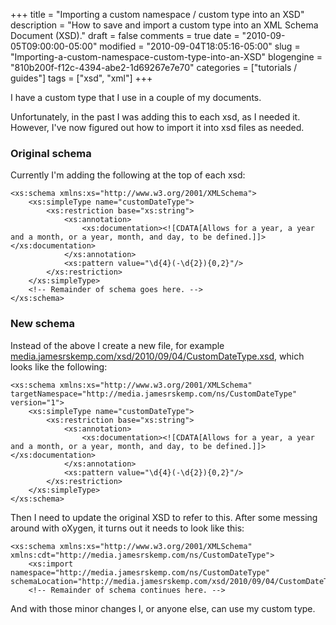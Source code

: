 +++
title = "Importing a custom namespace / custom type into an XSD"
description = "How to save and import a custom type into an XML Schema Document (XSD)."
draft = false
comments = true
date = "2010-09-05T09:00:00-05:00"
modified = "2010-09-04T18:05:16-05:00"
slug = "Importing-a-custom-namespace-custom-type-into-an-XSD"
blogengine = "810b200f-f12c-4394-abe2-1d69267e7e70"
categories = ["tutorials / guides"]
tags = ["xsd", "xml"]
+++

<p>I have a custom type that I use in a couple of my documents.</p>
<p>Unfortunately, in the past I was adding this to each xsd, as I needed it. However, I've now figured out how to import it into xsd files as needed.</p>
<h3>Original schema</h3>
<p>Currently I'm adding the following at the top of each xsd:</p>
<pre class="code"><code class="xml">&lt;xs:schema xmlns:xs="http://www.w3.org/2001/XMLSchema"&gt;
	&lt;xs:simpleType name="customDateType"&gt;
		&lt;xs:restriction base="xs:string"&gt;
			&lt;xs:annotation&gt;
				&lt;xs:documentation&gt;&lt;![CDATA[Allows for a year, a year and a month, or a year, month, and day, to be defined.]]&gt;&lt;/xs:documentation&gt;
			&lt;/xs:annotation&gt;
			&lt;xs:pattern value="\d{4}(-\d{2}){0,2}"/&gt;
		&lt;/xs:restriction&gt;
	&lt;/xs:simpleType&gt;
	&lt;!-- Remainder of schema goes here. --&gt;
&lt;/xs:schema&gt;</code></pre>
<h3>New schema</h3>
<p>Instead of the above I create a new file, for example <a href="http://media.jamesrskemp.com/xsd/2010/09/04/CustomDateType.xsd">media.jamesrskemp.com/xsd/2010/09/04/CustomDateType.xsd</a>, which looks like the following:</p>
<pre class="code"><code class="xml">&lt;xs:schema xmlns:xs="http://www.w3.org/2001/XMLSchema" targetNamespace="http://media.jamesrskemp.com/ns/CustomDateType" version="1"&gt;
	&lt;xs:simpleType name="customDateType"&gt;
		&lt;xs:restriction base="xs:string"&gt;
			&lt;xs:annotation&gt;
				&lt;xs:documentation&gt;&lt;![CDATA[Allows for a year, a year and a month, or a year, month, and day, to be defined.]]&gt;&lt;/xs:documentation&gt;
			&lt;/xs:annotation&gt;
			&lt;xs:pattern value="\d{4}(-\d{2}){0,2}"/&gt;
		&lt;/xs:restriction&gt;
	&lt;/xs:simpleType&gt;
&lt;/xs:schema&gt;</code></pre>
<p>Then I need to update the original XSD to refer to this. After some messing around with oXygen, it turns out it needs to look like this:</p>
<pre class="code"><code class="xml">&lt;xs:schema xmlns:xs="http://www.w3.org/2001/XMLSchema" xmlns:cdt="http://media.jamesrskemp.com/ns/CustomDateType"&gt;
	&lt;xs:import namespace="http://media.jamesrskemp.com/ns/CustomDateType" schemaLocation="http://media.jamesrskemp.com/xsd/2010/09/04/CustomDateType.xsd"/&gt;
	&lt;!-- Remainder of schema continues here. --&gt;
</code></pre>
<p>And with those minor changes I, or anyone else, can use my custom type.</p>
